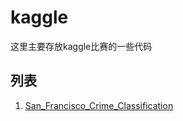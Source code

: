 # kaggle

这里主要存放kaggle比赛的一些代码

## 列表  

1. [San_Francisco_Crime_Classification](https://github.com/lijingpeng/kaggle/tree/master/competitions/San_Francisco_Crime_Classification)
